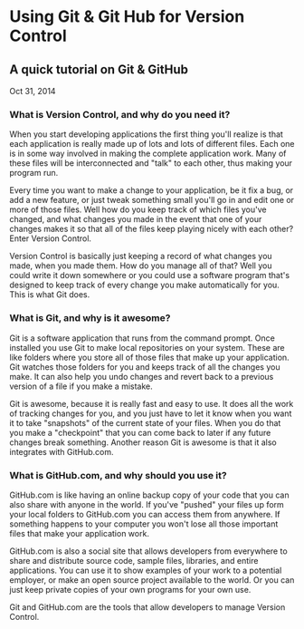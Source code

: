 # Using Git & Git Hub for Version Control

## A quick tutorial on Git & GitHub

Oct 31, 2014

### What is Version Control, and why do you need it?

When you start developing applications the first thing you'll realize is that each application is really made up of lots and lots of different files. Each one is in some way involved in making the complete application work. Many of these files will be interconnected and "talk" to each other, thus making your program run.

Every time you want to make a change to your application, be it fix a bug, or add a new feature, or just tweak something small you'll go in and edit one or more of those files. Well how do you keep track of which files you've changed, and what changes you made in the event that one of your changes makes it so that all of the files keep playing nicely with each other? Enter Version Control.

Version Control is basically just keeping a record of what changes you made, when you made them. How do you manage all of that? Well you could write it down somewhere or you could use a software program that's designed to keep track of every change you make automatically for you. This is what Git does.

### What is Git, and why is it awesome?

Git is a software application that runs from the command prompt. Once installed you use Git to make local repositories on your system. These are like folders where you store all of those files that make up your application. Git watches those folders for you and keeps track of all the changes you make. It can also help you undo changes and revert back to a previous version of a file if you make a mistake.

Git is awesome, because it is really fast and easy to use. It does all the work of tracking changes for you, and you just have to let it know when you want it to take "snapshots" of the current state of your files. When you do that you make a "checkpoint" that you can come back to later if any future changes break something. Another reason Git is awesome is that it also integrates with GitHub.com.

### What is GitHub.com, and why should you use it?

GitHub.com is like having an online backup copy of your code that you can also share with anyone in the world. If you've "pushed" your files up form your local folders to GitHub.com you can access them from anywhere. If something happens to your computer you won't lose all those important files that make your application work.

GitHub.com is also a social site that allows developers from everywhere to share and distribute source code, sample files, libraries, and entire applications. You can use it to show examples of your work to a potential employer, or make an open source project available to the world. Or you can just keep private copies of your own programs for your own use.

Git and GitHub.com are the tools that allow developers to manage Version Control.
